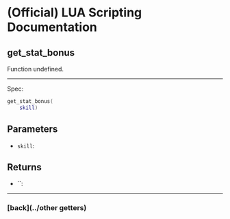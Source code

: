 
# (Official) LUA Scripting Documentation

## get_stat_bonus

Function undefined.

___

Spec:

```lua
get_stat_bonus(
	skill)
```

## Parameters

- `skill`: 

## Returns

- ``: 

___

### [back](../other getters)
